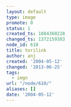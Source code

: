 ```yaml
---
layout: default
type: image
promote: 0
status: 1
created_ts: 1084360228
changed_ts: 1372159383
node_id: 610
title: torilink
author: anj
created: '2004-05-12'
changed: '2013-06-25'
tags:
  - imgn
url: "/node/610/"
aliases: []
date: '2004-05-12'
---
```


